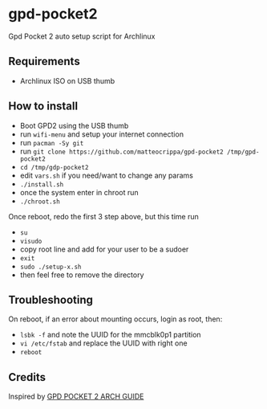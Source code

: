 # gpd-pocket2
Gpd Pocket 2 auto setup script for Archlinux

## Requirements

- Archlinux ISO on USB thumb


## How to install

- Boot GPD2 using the USB thumb
- run `wifi-menu` and setup your internet connection
- run `pacman -Sy git`
- run `git clone https://github.com/matteocrippa/gpd-pocket2 /tmp/gpd-pocket2`
- `cd /tmp/gdp-pocket2`
- edit `vars.sh` if you need/want to change any params
- `./install.sh`
- once the system enter in chroot run
- `./chroot.sh`

Once reboot, redo the first 3 step above, but this time run
- `su`
- `visudo`
- copy root line and add for your user to be a sudoer
- `exit`
- `sudo ./setup-x.sh`
- then feel free to remove the directory

## Troubleshooting

On reboot, if an error about mounting occurs, login as root, then:

- `lsbk -f` and note the UUID for the mmcblk0p1 partition
- `vi /etc/fstab` and replace the UUID with right one
- `reboot`


## Credits
Inspired by [GPD POCKET 2 ARCH GUIDE](https://github.com/joshskidmore/gpd-pocket-2-arch-guide)
